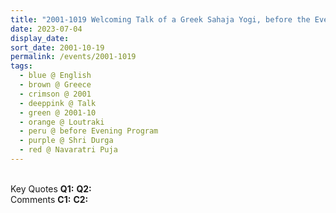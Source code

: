 ```yaml
---
title: "2001-1019 Welcoming Talk of a Greek Sahaja Yogi, before the Evening Program, Navarātri Celebrations (4th Day), Friday before Navarātri Pūjā, Sportscamp, Avras, Loutraki, Greece"
date: 2023-07-04
display_date: 
sort_date: 2001-10-19
permalink: /events/2001-1019
tags:
  - blue @ English
  - brown @ Greece
  - crimson @ 2001
  - deeppink @ Talk
  - green @ 2001-10
  - orange @ Loutraki
  - peru @ before Evening Program
  - purple @ Shri Durga
  - red @ Navaratri Puja
---
```


<br>

<wave-list>
  <list-title color="DarkSeaGreen" width="55">Key Quotes</list-title>
  <list-item color="BlanchedAlmond" width="280"><b>Q1:</b> <i></i></list-item>
  <list-item color="Lavender" width="280"><b>Q2:</b> <i></i></list-item>
</wave-list>

<br>

<wave-list>
  <list-title color="DarkSeaGreen" width="55">Comments</list-title>
  <list-item color="BlanchedAlmond" width="280"><b>C1:</b> <i></i></list-item>
  <list-item color="Lavender" width="280"><b>C2:</b> <i></i></list-item>
</wave-list>